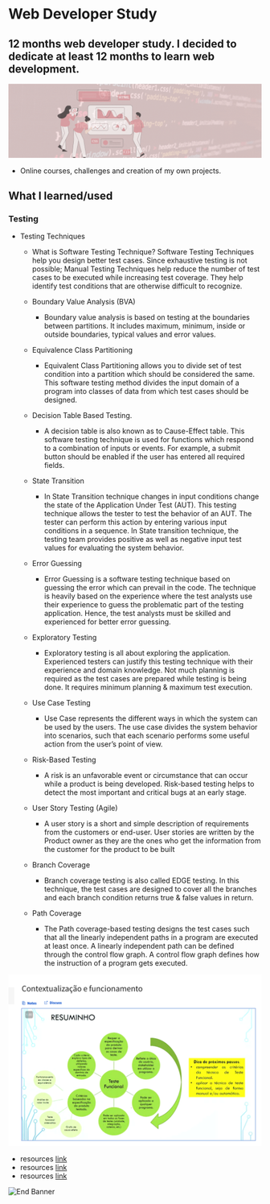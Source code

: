 # Web Developer Study
## 12 months web developer study. I decided to dedicate at least 12 months to learn web development.

![Begin Banner](/Documentation/top-1200x350.gif)

* Online courses, challenges and creation of my own projects.

## What I learned/used 
### Testing
* Testing Techniques
    * What is Software Testing Technique?
        Software Testing Techniques help you design better test cases. Since exhaustive testing is not possible; Manual Testing Techniques help reduce the number of test cases to be executed while increasing test coverage. They help identify test conditions that are otherwise difficult to recognize.
    * Boundary Value Analysis (BVA)
        * Boundary value analysis is based on testing at the boundaries between partitions. It includes maximum, minimum, inside or outside boundaries, typical values and error values.

    * Equivalence Class Partitioning
        * Equivalent Class Partitioning allows you to divide set of test condition into a partition which should be considered the same. This software testing method divides the input domain of a program into classes of data from which test cases should be designed.

    * Decision Table Based Testing.
        * A decision table is also known as to Cause-Effect table. This software testing technique is used for functions which respond to a combination of inputs or events. For example, a submit button should be enabled if the user has entered all required fields.
    
    * State Transition
       * In State Transition technique changes in input conditions change the state of the Application Under Test (AUT). This testing technique allows the tester to test the behavior of an AUT. The tester can perform this action by entering various input conditions in a sequence. In State transition technique, the testing team provides positive as well as negative input test values for evaluating the system behavior.

    * Error Guessing
        * Error Guessing is a software testing technique based on guessing the error which can prevail in the code. The technique is heavily based on the experience where the test analysts use their experience to guess the problematic part of the testing application. Hence, the test analysts must be skilled and experienced for better error guessing.
    
    * Exploratory Testing
        * Exploratory testing is all about exploring the application. Experienced testers can justify this testing technique with their experience and domain knowledge. Not much planning is required as the test cases are prepared while testing is being done. It requires minimum planning & maximum test execution.

    * Use Case Testing
        * Use Case represents the different ways in which the system can be used by the users. The use case divides the system behavior into scenarios, such that each scenario performs some useful action from the user’s point of view.

    * Risk-Based Testing
        * A risk is an unfavorable event or circumstance that can occur while a product is being developed. Risk-based testing helps to detect the most important and critical bugs at an early stage.

    * User Story Testing (Agile)
        * A user story is a short and simple description of requirements from the customers or end-user. User stories are written by the Product owner as they are the ones who get the information from the customer for the product to be built

    * Branch Coverage
        * Branch coverage testing is also called EDGE testing. In this technique, the test cases are designed to cover all the branches and each branch condition returns true & false values in return.

    * Path Coverage
        * The Path coverage-based testing designs the test cases such that all the linearly independent paths in a program are executed at least once. A linearly independent path can be defined through the control flow graph. A control flow graph defines how the instruction of a program gets executed.

![Middle Banner](/tecniq_functional_test.png)


* resources [link](https://www.softwaretestinghelp.com/software-testing-techniques-2/)   
* resources [link](https://www.guru99.com/software-testing-techniques.html)   
* resources [link](https://www.elprocus.com/what-are-testing-techniques-types-advantages-disadvantages/l)   

![End Banner](/Documentation/botton-1200x350.gif)